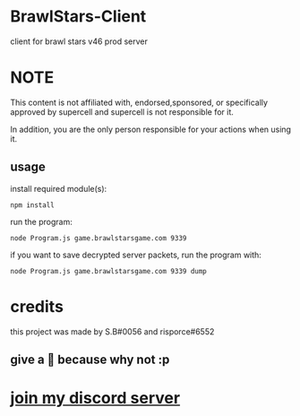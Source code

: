 # BrawlStars-Client
client for brawl stars v46 prod server

# NOTE
This content is not affiliated with, endorsed,sponsored, or specifically approved by supercell and supercell is not responsible for it.

In addition, you are the only person responsible for your actions when using it.

## usage 
install required module(s):
```
npm install 
```
run the program:
```
node Program.js game.brawlstarsgame.com 9339
```
if you want to save decrypted server packets, run the program with:
```
node Program.js game.brawlstarsgame.com 9339 dump
```

# credits
this project was made by S.B#0056 and risporce#6552

## give a 🌟 because why not :p

# [join my discord server](https://discord.gg/b2ejYcJjqA)
